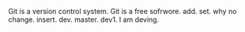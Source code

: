 Git is a version control system.
Git is a free sofrwore.
add.
set.
why no change.
insert.
dev.
master.
dev1.
I am deving.
